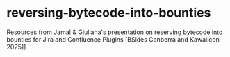 # reversing-bytecode-into-bounties
Resources from Jamal &amp; Giuliana's presentation on reserving bytecode into bounties for Jira and Confluence Plugins [BSides Canberra and Kawaiicon 2025]]
